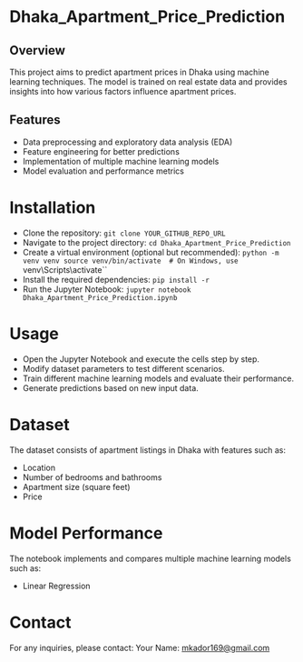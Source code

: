 # Dhaka_Apartment_Price_Prediction
## Overview
This project aims to predict apartment prices in Dhaka using machine learning techniques. The model is trained on real estate data and provides insights into how various factors influence apartment prices.

## Features
- Data preprocessing and exploratory data analysis (EDA)
- Feature engineering for better predictions
- Implementation of multiple machine learning models
- Model evaluation and performance metrics

# Installation
- Clone the repository: `git clone YOUR_GITHUB_REPO_URL`
- Navigate to the project directory: `cd Dhaka_Apartment_Price_Prediction`
- Create a virtual environment (optional but recommended): `python -m venv venv
 source venv/bin/activate  # On Windows, use `venv\Scripts\activate``
- Install the required dependencies: `pip install -r`
- Run the Jupyter Notebook: `jupyter notebook Dhaka_Apartment_Price_Prediction.ipynb`

# Usage
- Open the Jupyter Notebook and execute the cells step by step.
- Modify dataset parameters to test different scenarios.
- Train different machine learning models and evaluate their performance.
- Generate predictions based on new input data.

# Dataset
The dataset consists of apartment listings in Dhaka with features such as:
- Location
- Number of bedrooms and bathrooms
- Apartment size (square feet)
- Price

# Model Performance
The notebook implements and compares multiple machine learning models such as:
- Linear Regression

# Contact

For any inquiries, please contact:
Your Name: mkador169@gmail.com
